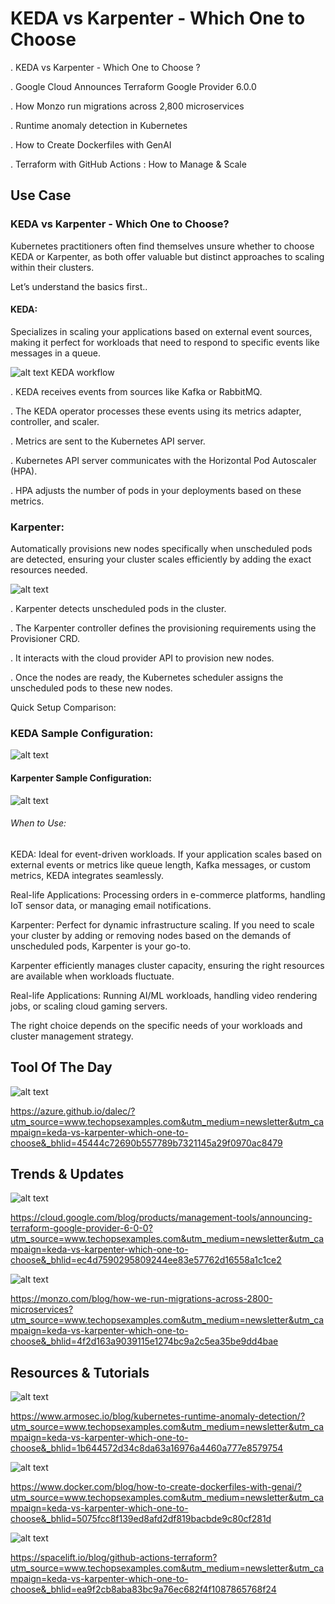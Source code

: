 # KEDA vs Karpenter - Which One to Choose

. KEDA vs Karpenter - Which One to Choose ?

. Google Cloud Announces Terraform Google Provider 6.0.0

. How Monzo run migrations across 2,800 microservices

. Runtime anomaly detection in Kubernetes

. How to Create Dockerfiles with GenAI

. Terraform with GitHub Actions : How to Manage & Scale


## Use Case

### KEDA vs Karpenter - Which One to Choose?

Kubernetes practitioners often find themselves unsure whether to choose KEDA or Karpenter, as both offer valuable but distinct approaches to scaling within their clusters.

Let’s understand the basics first..

#### KEDA:
Specializes in scaling your applications based on external event sources, making it perfect for workloads that need to respond to specific events like messages in a queue.

![alt text](<unnamed (11).png>)
KEDA workflow

. KEDA receives events from sources like Kafka or RabbitMQ.

. The KEDA operator processes these events using its metrics adapter, controller, and scaler.

. Metrics are sent to the Kubernetes API server.

. Kubernetes API server communicates with the Horizontal Pod Autoscaler (HPA).

. HPA adjusts the number of pods in your deployments based on these metrics.


### Karpenter:

Automatically provisions new nodes specifically when unscheduled pods are detected, ensuring your cluster scales efficiently by adding the exact resources needed.

![alt text](<unnamed (12).png>)

. Karpenter detects unscheduled pods in the cluster.

. The Karpenter controller defines the provisioning requirements using the Provisioner CRD.

. It interacts with the cloud provider API to provision new nodes.

. Once the nodes are ready, the Kubernetes scheduler assigns the unscheduled pods to these new nodes.

Quick Setup Comparison:
### KEDA Sample Configuration:

![alt text](image.png)

#### Karpenter Sample Configuration:

![alt text](image-1.png)

###### When to Use:

KEDA: Ideal for event-driven workloads. If your application scales based on external events or metrics like queue length, Kafka messages, or custom metrics, KEDA integrates seamlessly.

Real-life Applications: Processing orders in e-commerce platforms, handling IoT sensor data, or managing email notifications.

Karpenter: Perfect for dynamic infrastructure scaling. If you need to scale your cluster by adding or removing nodes based on the demands of unscheduled pods, Karpenter is your go-to.

Karpenter efficiently manages cluster capacity, ensuring the right resources are available when workloads fluctuate.

Real-life Applications: Running AI/ML workloads, handling video rendering jobs, or scaling cloud gaming servers.

The right choice depends on the specific needs of your workloads and cluster management strategy.


## Tool Of The Day

![alt text](image-2.png)

https://azure.github.io/dalec/?utm_source=www.techopsexamples.com&utm_medium=newsletter&utm_campaign=keda-vs-karpenter-which-one-to-choose&_bhlid=45444c72690b557789b7321145a29f0970ac8479


## Trends & Updates

![alt text](image-3.png)

https://cloud.google.com/blog/products/management-tools/announcing-terraform-google-provider-6-0-0?utm_source=www.techopsexamples.com&utm_medium=newsletter&utm_campaign=keda-vs-karpenter-which-one-to-choose&_bhlid=ec4d7590295809244ee83e57762d16558a1c1ce2


![alt text](image-4.png)

https://monzo.com/blog/how-we-run-migrations-across-2800-microservices?utm_source=www.techopsexamples.com&utm_medium=newsletter&utm_campaign=keda-vs-karpenter-which-one-to-choose&_bhlid=4f2d163a9039115e1274bc9a2c5ea35be9dd4bae


## Resources & Tutorials

![alt text](image-5.png)

https://www.armosec.io/blog/kubernetes-runtime-anomaly-detection/?utm_source=www.techopsexamples.com&utm_medium=newsletter&utm_campaign=keda-vs-karpenter-which-one-to-choose&_bhlid=1b644572d34c8da63a16976a4460a777e8579754


![alt text](image-6.png)

https://www.docker.com/blog/how-to-create-dockerfiles-with-genai/?utm_source=www.techopsexamples.com&utm_medium=newsletter&utm_campaign=keda-vs-karpenter-which-one-to-choose&_bhlid=5075fcc8f139ed8afd2df819bacbde9c80cf281d


![alt text](image-7.png)

https://spacelift.io/blog/github-actions-terraform?utm_source=www.techopsexamples.com&utm_medium=newsletter&utm_campaign=keda-vs-karpenter-which-one-to-choose&_bhlid=ea9f2cb8aba83bc9a76ec682f4f1087865768f24